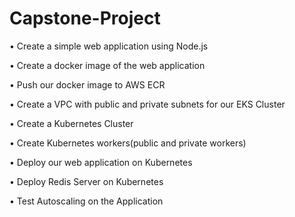 # Capstone-Project
•	Create a simple web application using Node.js

•	Create a docker image of the web application

•	Push our docker image to AWS ECR

•	Create a VPC with public and private subnets for our EKS Cluster

•	Create a Kubernetes Cluster

•	Create Kubernetes workers(public and private workers)

•	Deploy our web application on Kubernetes

•	Deploy Redis Server on Kubernetes

•	Test Autoscaling on the Application

